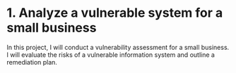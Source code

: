 # 1. Analyze a vulnerable system for a small business
In this project, I will conduct a vulnerability assessment for a small business. I will evaluate the risks of a vulnerable information system and outline a remediation plan.

